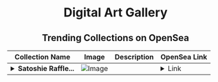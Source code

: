 <div align="center">

# Digital Art Gallery

## Trending Collections on OpenSea

| Collection Name                       | Image                                                                                     | Description                       | OpenSea Link                                                                                          |
|---------------------------------------|-------------------------------------------------------------------------------------------|-----------------------------------|--------------------------------------------------------------------------------------------------------|
| **<details><summary>Satoshie Raffle...</summary>Satoshie Raffle Tickets</details>** | ![Image](https://raw.seadn.io/files/c4b6616385f6fefd57667e3076b65b15.svg?w=200&auto=format) |  | <details><summary>Link</summary>[Satoshie Raffle Tickets](https://opensea.io/collection/satoshie-raffle-tickets-3)</details> |

</div>